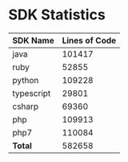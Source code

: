 # SDK Statistics

| SDK Name | Lines of Code |
| -------- | ------------- |
| java | 101417 |
| ruby | 52855 |
| python | 109228 |
| typescript | 29801 |
| csharp | 69360 |
| php | 109913 |
| php7 | 110084 |
| **Total** | 582658 |
